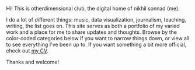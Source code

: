 <!-- _includes/content/index.md -->

Hi! This is otherdimensional club, the digital home of nikhil sonnad (me).

I do a lot of different things: music, data visualization, journalism, teaching, writing, the list goes on. This site serves as both a portfolio of my varied work and a place for me to share
updates and thoughts. Browse by the color-coded categories below if you want to narrow
things down, or view all to see everything I've been up to. If you want
something a bit more official, check out [my CV](cv).

Thanks and welcome!
